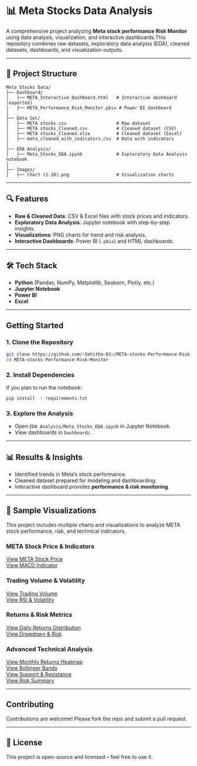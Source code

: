# 📊 Meta Stocks Data Analysis

A comprehensive project analyzing **Meta stock performance Risk Monitor** using data analysis, visualization, and interactive dashboards.This repository combines raw datasets, exploratory data analysis (EDA), cleaned datasets, dashboards, and visualization outputs.

---

## 📂 Project Structure

```
Meta Stocks Data/
├── Dashboard/
│   ├── META_Interactive_Dashboard.html   # Interactive dashboard (exported)
│   ├── META_Performance_Risk_Monitor.pbix # Power BI dashboard
│
├── Data Set/
│   ├── META stocks.csv                   # Raw dataset
│   ├── META stocks_Cleaned.csv           # Cleaned dataset (CSV)
│   ├── META stocks_Cleaned.xlsx          # Cleaned dataset (Excel)
│   ├── meta_cleaned_with_indicators.csv  # Data with indicators
│
├── EDA Analysis/
│   ├── Meta_Stocks_EDA.ipynb             # Exploratory Data Analysis notebook
│
├── Images/
│   ├── Chart (1-10).png                  # Visualization charts
```

---

## 🔍 Features

- **Raw & Cleaned Data**: CSV & Excel files with stock prices and indicators.
- **Exploratory Data Analysis**: Jupyter notebook with step-by-step insights.
- **Visualizations**: PNG charts for trend and risk analysis.
- **Interactive Dashboards**: Power BI (`.pbix`) and HTML dashboards.

---

## 🛠️ Tech Stack

- **Python** (Pandas, NumPy, Matplotlib, Seaborn, Plotly, etc.)
- **Jupyter Notebook**
- **Power BI**
- **Excel**

---

## Getting Started

### 1️. Clone the Repository
```bash
git clone https://github.com/<Sohitha-01>/META-stocks-Performance-Risk-Monitor.git
cd META-stocks-Performance-Risk-Monitor
```

### 2️. Install Dependencies
If you plan to run the notebook:
```bash
pip install -r requirements.txt
```

### 3️. Explore the Analysis
- Open `EDA Analysis/Meta_Stocks_EDA.ipynb` in Jupyter Notebook.
- View dashboards in `Dashboard/`.

---

## 📊 Results & Insights

- Identified trends in Meta’s stock performance.
- Cleaned dataset prepared for modeling and dashboarding.
- Interactive dashboard provides **performance & risk monitoring**.

---

## 📸 Sample Visualizations

This project includes multiple charts and visualizations to analyze META stock performance, risk, and technical indicators.  

### META Stock Price & Indicators  
[View META Stock Price](https://github.com/Sohitha-01/META-stocks-Performance-Risk-Monitor/blob/main/Images/chart%20(1).png)  
[View MACD Indicator](https://github.com/Sohitha-01/META-stocks-Performance-Risk-Monitor/blob/main/Images/Chart%20(2).png)  

### Trading Volume & Volatility  
[View Trading Volume](https://github.com/Sohitha-01/META-stocks-Performance-Risk-Monitor/blob/main/Images/Chart%20(3).png)  
[View RSI & Volatility](https://github.com/Sohitha-01/META-stocks-Performance-Risk-Monitor/blob/main/Images/Chart%20(4).png)  

### Returns & Risk Metrics  
[View Daily Returns Distribution](https://github.com/Sohitha-01/META-stocks-Performance-Risk-Monitor/blob/main/Images/Chart%20(5).png)  
[View Drawdown & Risk](https://github.com/Sohitha-01/META-stocks-Performance-Risk-Monitor/blob/main/Images/Chart%20(6).png)  

### Advanced Technical Analysis  
[View Monthly Returns Heatmap](https://github.com/Sohitha-01/META-stocks-Performance-Risk-Monitor/blob/main/Images/Chart%20(7).png)  
[View Bollinger Bands](https://github.com/Sohitha-01/META-stocks-Performance-Risk-Monitor/blob/main/Images/Chart%20(8%20).png)  
[View Support & Resistance](https://github.com/Sohitha-01/META-stocks-Performance-Risk-Monitor/blob/main/Images/Chart(9).png)  
[View Risk Summary](https://github.com/Sohitha-01/META-stocks-Performance-Risk-Monitor/blob/main/Images/Chart(10).png)  

---

## Contributing

Contributions are welcome! Please fork the repo and submit a pull request.

---

## 📜 License

This project is open-source and licensed – feel free to use it.
